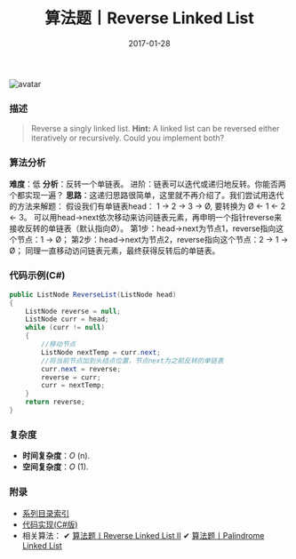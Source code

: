 ﻿---
title: 算法题丨Reverse Linked List
tags:
  - 算法
  - 编程技巧
  - 数据结构
categories: 计算机基础
date: 2017-01-28
---
![avatar](https://mysite.bj.bcebos.com/images/articles/efaf9342-6f2f-49c2-a1a9-6f8806d196b8.jpg)

### 描述
>Reverse a singly linked list.
**Hint:**
A linked list can be reversed either iteratively or recursively. Could you implement both?

<!-- more -->

### 算法分析
**难度**：低
**分析**：反转一个单链表。
进阶：链表可以迭代或递归地反转。你能否两个都实现一遍？
**思路**：这递归思路很简单，这里就不再介绍了。我们尝试用迭代的方法来解题：
假设我们有单链表head： 1 → 2 → 3 → Ø, 要转换为 Ø ← 1 ← 2 ← 3。
可以用head->next依次移动来访问链表元素，再申明一个指针reverse来接收反转的单链表（默认指向Ø）。
第1步：head->next为节点1，reverse指向这个节点：1 → Ø；
第2步：head->next为节点2，reverse指向这个节点：2 → 1 → Ø；
同理一直移动访问链表元素，最终获得反转后的单链表。

### 代码示例(C#)
```csharp
public ListNode ReverseList(ListNode head)
{
    ListNode reverse = null;
    ListNode curr = head;
    while (curr != null)
    {
        //移动节点
        ListNode nextTemp = curr.next;
        //将当前节点加到头结点位置，节点next为之前反转的单链表
        curr.next = reverse;
        reverse = curr;
        curr = nextTemp;
    }
    return reverse;
}
```

### 复杂度
- **时间复杂度**：*O* (n). 
- **空间复杂度**：*O* (1).

### 附录
- [系列目录索引](/posts/algorithm/index/)
- [代码实现(C#版)](https://github.com/lizzie2008/LeetCode.git)
- 相关算法：
✔ [算法题丨Reverse Linked List II](/posts/algorithm/029.Reverse.Linked.List.II/)
✔ [算法题丨Palindrome Linked List](/posts/algorithm/044.Palindrome.Linked.List/)